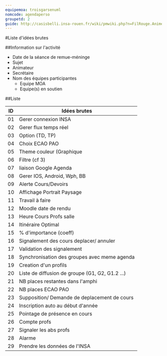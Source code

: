 ```yaml
---
equipemoa: troisgarsenuml
nomcode: agendaperso
groupetd: 2
guide: http://casisbelli.insa-rouen.fr/wiki/pmwiki.php?n=FilRouge.AnimerRemueMeninge
---
```


#Liste d'idées brutes

##Information sur l'activité
- Date de la séance de remue-méninge
- Sujet
- Animateur
- Secrétaire
- Nom des équipes participantes
  - Equipe MOA
  - Equipe(s) en soutien

##Liste

| ID 	| Idées brutes 	|
|----	|--------------	|
| 01 	| Gerer connexion INSA       	|
| 02 	| Gerer flux temps réel       	|
| 03 	| Option (TD, TP)         	|
| 04 	| Choix ECAO PAO             	|
| 05	| Theme couleur (Graphique             	|
| 06  | Filtre (cf 3) |
| 07  | liaison Google Agenda |
| 08  | Gerer IOS, Android, Wph, BB |
| 09  | Alerte Cours/Devoirs  |
| 10  | Affichage Portrait Paysage  |
| 11  | Travail à faire |
| 12  | Moodle date de rendu  |
| 13  | Heure Cours Profs salle |
| 14  | Itinéraire Optimal  |
| 15  | % d'importance (coeff)  |
| 16  | Signalement des cours deplacer/ annuler |
| 17  | Validation des signalement  |
| 18  | Synchronisation des groupes avec meme agenda  |
| 19  | Creation d'un profils |
| 20  | Liste de diffusion de groupe (G1, G2, G1.2 ...) |
| 21  | NB places restantes dans l'amphi |
| 22  | NB places ECAO PAO  |
| 23  | Supposition/ Demande de deplacement de cours  |
| 24  | Inscription auto au début d'année |
| 25  | Pointage de présence en cours |
| 26  | Compte profs  |
| 27  | Signaler les abs profs  |
| 28  | Alarme  |
| 29  | Prendre les données de l'INSA |
